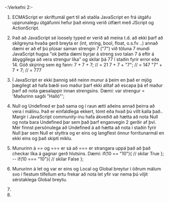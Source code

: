 -:Verkefni 2:-

1. ECMAScript er skriftumál gert til að staðla JavaScript en frá útgáfu upprunalegu útgáfunni hefur það einnig
   verið útfært með JScript og ActionScript.
   
2. Það að JavaScript sé loosely typed er verið að meina t.d. að ekki þarf að skilgreyna hvaða gerð breyta er
   (int, string, bool, float, o.s.fv ..) annað dæmi er að ef þú plúsar saman strengin 7 ("7") við töluna 7 
   mundi JavaScript hugsa "ok þetta dæmi byrjar á streng svo talan 7 á eftir á ábyggilega að vera strengur líka"
   og skilar þá 77 í staðin fyrir error eða 14. Góð skýring sem ég fann: 7 + 7 + 7; // = 21
                                                                         7 + 7 + "7"; // = 147
                                                                         "7" + 7 + 7; // = 777
            
3. Í JavaScript er ekki þannig séð neinn munur á þeim en það er mjög þægilegt að hafa bæði svo maður þarf ekki
   alltaf að escapa þá ef maður þarf að nota gæsalappir innan strengsins. Dæmi: var strengur = 'Maðurinn sagði "Halló"';

4. Null og Undefined er það sama og í raun ætti aðeins annað þeirra að vera í málinu. Það er einfaldlega ekkert, tómt eða 
   hvað þú villt kalla það.. Margir í JavaScript community-inu hafa ákveðið að hætta að nota Null og nota bara Undefined 
   þar sem það þarf enganvegin 2 gerðir af því. Mér finnst persónulega að Undefined á að hætta að nota í staðin fyrir Null
   þar sem Null er styttra og er eins og langflest önnur forritunarmál en ekki eins og það skipti miklu.

5. Munurinn á == og === er sá að === er strangara uppá það að það checkar líka á gagnar gerð hlutsins. 
   Dæmi: if(10 == "10"){ // skilar True  };   --   if(10 === "10"){ // skilar False  };
   
6. Munurinn á let og var er eins og Local og Global breytur í öðrum málum svo í flestum tilfellum ertu frekar að nota
   let yfir var nema þú viljit sérstaklega Global breytu.
   
7. 

8. 
